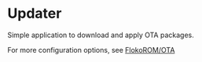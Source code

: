 Updater
=======
Simple application to download and apply OTA packages.

For more configuration options, see [FlokoROM/OTA](https://github.com/FlokoROM/OTA)
